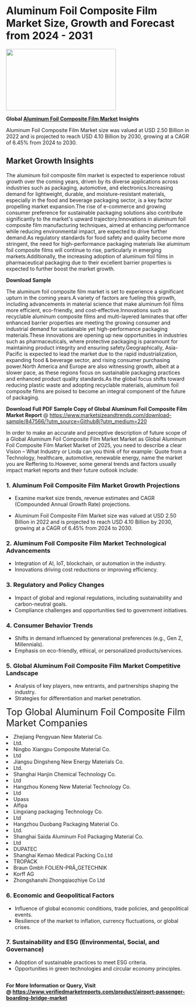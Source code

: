 <H1>Aluminum Foil Composite Film Market Size, Growth and Forecast from 2024 - 2031</H1><img class="aligncenter size-medium wp-image-584254" src="https://thirdeyenews.in/wp-content/uploads/2024/09/Global-Market-Research-300x168.jpeg" alt="" width="300" height="168" /><p><strong>Global&nbsp;<a href="https://www.marketsizeandtrends.com/download-sample/847566/?utm_source=Github8j?utm_medium=220">Aluminum Foil Composite Film Market</a> Insights</strong></p><p>Aluminum Foil Composite Film Market size was valued at USD 2.50 Billion in 2022 and is projected to reach USD 4.10 Billion by 2030, growing at a CAGR of 6.45% from 2024 to 2030.</p><p><h2>Market Growth Insights</h2> <p>The aluminum foil composite film market is expected to experience robust growth over the coming years, driven by its diverse applications across industries such as packaging, automotive, and electronics.Increasing demand for lightweight, durable, and moisture-resistant materials, especially in the food and beverage packaging sector, is a key factor propelling market expansion.The rise of e-commerce and growing consumer preference for sustainable packaging solutions also contribute significantly to the market's upward trajectory.Innovations in aluminum foil composite film manufacturing techniques, aimed at enhancing performance while reducing environmental impact, are expected to drive further demand.As regulatory standards for food safety and quality become more stringent, the need for high-performance packaging materials like aluminum foil composite films will continue to rise, particularly in emerging markets.Additionally, the increasing adoption of aluminum foil films in pharmaceutical packaging due to their excellent barrier properties is expected to further boost the market growth.</p> <p><strong>Download Sample</strong></p> <p>The aluminum foil composite film market is set to experience a significant upturn in the coming years.A variety of factors are fueling this growth, including advancements in material science that make aluminum foil films more efficient, eco-friendly, and cost-effective.Innovations such as recyclable aluminum composite films and multi-layered laminates that offer enhanced barrier properties are meeting the growing consumer and industrial demand for sustainable yet high-performance packaging materials.These innovations are opening up new opportunities in industries such as pharmaceuticals, where protective packaging is paramount for maintaining product integrity and ensuring safety.Geographically, Asia-Pacific is expected to lead the market due to the rapid industrialization, expanding food & beverage sector, and rising consumer purchasing power.North America and Europe are also witnessing growth, albeit at a slower pace, as these regions focus on sustainable packaging practices and enhanced product quality standards.As the global focus shifts toward reducing plastic waste and adopting recyclable materials, aluminum foil composite films are poised to become an integral component of the future of packaging.</p> <p><span class=""><strong>Download Full PDF Sample Copy of Global Aluminum Foil Composite Film Market Report</strong> @ <a href="https://www.marketsizeandtrends.com/download-sample/847566/?utm_source=Github8j?utm_medium=220" target="_blank">https://www.marketsizeandtrends.com/download-sample/847566/?utm_source=Github8j?utm_medium=220</a></span></p><p>In order to make an accurate and perceptive description of future scope of a Global&nbsp;Aluminum Foil Composite Film Market Market as Global&nbsp;Aluminum Foil Composite Film Market Market of 2025, you need to describe a clear Vision &ndash; What Industry or Linda can you think of for example: Quote from a Technology, healthcare, automotive, renewable energy, name the market you are Reffering to.However, some general trends and factors usually impact market reports and their future outlook include:</p><h3>1.&nbsp;<strong>Aluminum Foil Composite Film Market Growth Projections</strong></h3><ul><li>Examine market size trends, revenue estimates and CAGR (Compounded Annual Growth Rate) projections.</li><li><p>Aluminum Foil Composite Film Market size was valued at USD 2.50 Billion in 2022 and is projected to reach USD 4.10 Billion by 2030, growing at a CAGR of 6.45% from 2024 to 2030.</p></li></ul><h3>2.&nbsp;<strong>Aluminum Foil Composite Film Market Technological Advancements</strong></h3><ul><li>Integration of AI, IoT, blockchain, or automation in the industry.</li><li>Innovations driving cost reductions or improving efficiency.</li></ul><h3>3.&nbsp;<strong>Regulatory and Policy Changes</strong></h3><ul><li>Impact of global and regional regulations, including sustainability and carbon-neutral goals.</li><li>Compliance challenges and opportunities tied to government initiatives.</li></ul><h3>4.&nbsp;<strong>Consumer Behavior Trends</strong></h3><ul><li>Shifts in demand influenced by generational preferences (e.g., Gen Z, Millennials).</li><li>Emphasis on eco-friendly, ethical, or personalized products/services.</li></ul><h3>5.&nbsp;<strong>Global Aluminum Foil Composite Film Market Competitive Landscape</strong></h3><ul><li>Analysis of key players, new entrants, and partnerships shaping the industry.</li><li>Strategies for differentiation and market penetration.</li></ul><p data-pm-slice="1 1 []"><span style="color: inherit; font-family: inherit; font-size: 25px;">Top Global Aluminum Foil Composite Film Market Companies</span></p><div class="" data-test-id=""><p><li>Zhejiang Pengyuan New Material Co.</li><li>Ltd.</li><li> Ningbo Xiangpu Composite Material Co.</li><li>Ltd</li><li> Jiangsu Dingsheng New Energy Materials Co.</li><li> Ltd.</li><li> Shanghai Hanjin Chemical Technology Co.</li><li> Ltd</li><li> Hangzhou Koneng New Material Technology Co.</li><li> Ltd</li><li> Upass</li><li> Alfipa</li><li> Lingxiang packaging Technology Co.</li><li>Ltd</li><li> Hangzhou Duobang Packaging Material Co.</li><li>Ltd.</li><li> Shanghai Saida Aluminum Foil Packaging Material Co.</li><li> Ltd</li><li> DUPATEC</li><li> Shanghai Kemao Medical Packing Co.Ltd</li><li> TROPACK</li><li> Braun Gmbh FOLIEN-PRÃ„GETECHNIK</li><li> Korff AG</li><li> Zhongshanshi Zhongqiaozhiye Co Ltd</li></p></div><h3>6.&nbsp;<strong>Economic and Geopolitical Factors</strong></h3><ul><li>Influence of global economic conditions, trade policies, and geopolitical events.</li><li>Resilience of the market to inflation, currency fluctuations, or global crises.</li></ul><h3>7.&nbsp;<strong>Sustainability and ESG (Environmental, Social, and Governance)</strong></h3><ul><li>Adoption of sustainable practices to meet ESG criteria.</li><li>Opportunities in green technologies and circular economy principles.</li></ul><h2><strong style="font-size: 14px;">For More Information or Query, Visit @&nbsp;</strong><a style="background-color: #ffffff; font-size: 14px;" href="https://www.marketsizeandtrends.com/report/aluminum-foil-composite-film-market/" target="_blank">https://www.verifiedmarketreports.com/product/airport-passenger-boarding-bridge-market</a></h2>